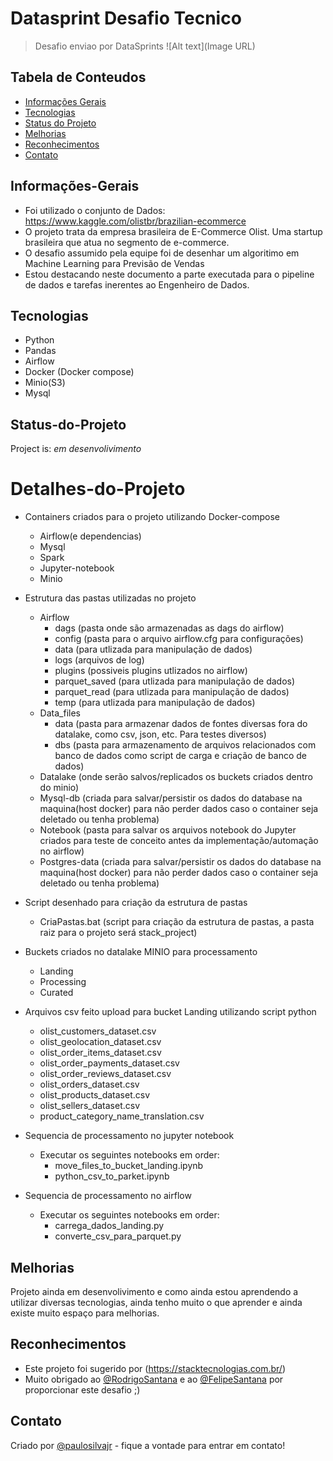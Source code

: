 # Datasprint Desafio Tecnico


> Desafio enviao por DataSprints ![Alt text](Image URL)

## Tabela de Conteudos
- [Informações Gerais](#Informações-Gerais)
- [Tecnologias](#Tecnologias)
- [Status do Projeto](#Status-do-Projeto)
- [Melhorias](#melhorias)
- [Reconhecimentos](#Reconhecimentos)
- [Contato](#Contato)
<!-- * [License](#license) -->


## Informações-Gerais 
- Foi utilizado o conjunto de Dados: https://www.kaggle.com/olistbr/brazilian-ecommerce
- O projeto trata da empresa brasileira de E-Commerce Olist. Uma startup brasileira que atua no segmento de e-commerce.
- O desafio assumido pela equipe foi de desenhar um algoritimo em Machine Learning para Previsão de Vendas
- Estou destacando neste documento a parte executada para o pipeline de dados e tarefas inerentes ao Engenheiro de Dados.

## Tecnologias
- Python
- Pandas
- Airflow
- Docker (Docker compose)
- Minio(S3)
- Mysql

## Status-do-Projeto
Project is: _em desenvolivimento_

# Detalhes-do-Projeto

* Containers criados para o projeto utilizando Docker-compose
    * Airflow(e dependencias)
    * Mysql
    * Spark
    * Jupyter-notebook
    * Minio

* Estrutura das pastas utilizadas no projeto
    * Airflow
        * dags (pasta onde são armazenadas as dags do airflow)
        * config (pasta para o arquivo airflow.cfg para configurações)
        * data (para utlizada para manipulação de dados)
        * logs (arquivos de log)
        * plugins (possiveis plugins utlizados no airflow)
        * parquet_saved (para utlizada para manipulação de dados)
        * parquet_read (para utlizada para manipulação de dados)
        * temp (para utlizada para manipulação de dados)
    * Data_files
        * data (pasta para armazenar dados de fontes diversas fora do datalake, como csv, json, etc. Para testes diversos) 
        * dbs (pasta para armazenamento de arquivos relacionados com banco de dados como script de carga e criação de banco de dados)
    * Datalake (onde serão salvos/replicados os buckets criados dentro do minio)
    * Mysql-db (criada para salvar/persistir os dados do database na maquina(host docker) para não perder dados caso o container seja deletado ou tenha problema)
    * Notebook (pasta para salvar os arquivos notebook do Jupyter criados para teste de conceito antes da implementação/automação no airflow)
    * Postgres-data (criada para salvar/persistir os dados do database na maquina(host docker) para não perder dados caso o container seja deletado ou tenha problema)

- Script desenhado para criação da estrutura de pastas
    * CriaPastas.bat (script para criação da estrutura de pastas, a pasta raiz para o projeto será stack_project)
- Buckets criados no datalake MINIO para processamento
    * Landing
    * Processing
    * Curated

- Arquivos csv feito upload para bucket Landing utilizando script python
    * olist_customers_dataset.csv
    * olist_geolocation_dataset.csv
    * olist_order_items_dataset.csv
    * olist_order_payments_dataset.csv
    * olist_order_reviews_dataset.csv
    * olist_orders_dataset.csv
    * olist_products_dataset.csv
    * olist_sellers_dataset.csv
    * product_category_name_translation.csv

- Sequencia de processamento no jupyter notebook
    * Executar os seguintes notebooks em order:
        * move_files_to_bucket_landing.ipynb
        * python_csv_to_parket.ipynb

- Sequencia de processamento no airflow
    * Executar os seguintes notebooks em order:
        * carrega_dados_landing.py
        * converte_csv_para_parquet.py

## Melhorias
Projeto ainda em desenvolivimento e como ainda estou aprendendo a utilizar diversas tecnologias, ainda tenho muito o que aprender e ainda existe muito espaço para melhorias.


## Reconhecimentos
- Este projeto foi sugerido por (https://stacktecnologias.com.br/)
- Muito obrigado ao [@RodrigoSantana](https://www.linkedin.com/in/rodrigo-santana-ferreira-0ab041128/) e ao [@FelipeSantana](https://www.linkedin.com/in/felipesf/) por proporcionar este desafio ;)


## Contato
Criado por [@paulosilvajr](https://www.linkedin.com/in/paulosilvajr/) - fique a vontade para entrar em contato!